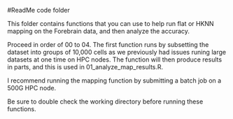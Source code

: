 #ReadMe code folder

This folder contains functions that you can use to help run flat or HKNN mapping on the Forebrain data, and then analyze the accuracy. 

Proceed in order of 00 to 04. The first function runs by subsetting the dataset into groups of 10,000 cells as we previously had issues runing large datasets at one time on HPC nodes. The function will then produce results in parts, and this is used in 01_analyze_map_results.R. 

I recommend running the mapping function by submitting a batch job on a 500G HPC node.

Be sure to double check the working directory before running these functions. 